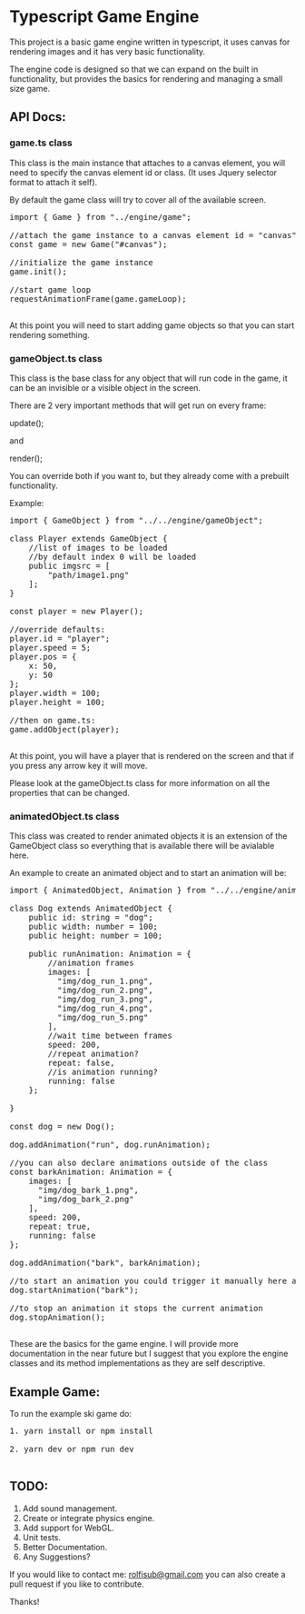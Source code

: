 # Typescript Game Engine #
This project is a basic game engine written in typescript, it uses canvas for rendering images and it has very basic functionality.

The engine code is designed so that we can expand on the built in functionality, but provides the basics for rendering and 
managing a small size game.

## API Docs: ##


### game.ts class ###
This class is the main instance that attaches to a canvas element,
you will need to specify the canvas element id or class. (It uses Jquery selector format to attach it self).

By default the game class will try to cover all of the available screen.

<pre>
import { Game } from "../engine/game";

//attach the game instance to a canvas element id = "canvas"
const game = new Game("#canvas");

//initialize the game instance
game.init();

//start game loop
requestAnimationFrame(game.gameLoop);

</pre>

At this point you will need to start adding game objects so that you can start rendering something.

### gameObject.ts class ###

This class is the base class for any object that will run code in the game, it can be an invisible or a visible object in the screen.

There are 2 very important methods that will get run on every frame:

update();

and

render();

You can override both if you want to, but they already come with a prebuilt functionality.

Example:

<pre>
import { GameObject } from "../../engine/gameObject";

class Player extends GameObject {
    //list of images to be loaded
    //by default index 0 will be loaded
    public imgsrc = [
        "path/image1.png"
    ];
} 

const player = new Player();

//override defaults:
player.id = "player";
player.speed = 5;
player.pos = {
    x: 50,
    y: 50
};
player.width = 100;
player.height = 100;

//then on game.ts:
game.addObject(player);

</pre>

At this point, you will have a player that is rendered on the screen and that if you press any arrow key it will move.

Please look at the gameObject.ts class for more information on all the properties that can be changed.

### animatedObject.ts class ###

This class was created to render animated objects it is an extension of the GameObject class so everything that is available there will be avialable here.

An example to create an animated object and to start an animation will be:


<pre>
import { AnimatedObject, Animation } from "../../engine/animatedObject";

class Dog extends AnimatedObject {
    public id: string = "dog";
    public width: number = 100;
    public height: number = 100;
    
    public runAnimation: Animation = {
        //animation frames
        images: [
          "img/dog_run_1.png",
          "img/dog_run_2.png",
          "img/dog_run_3.png",
          "img/dog_run_4.png",
          "img/dog_run_5.png"
        ],
        //wait time between frames
        speed: 200,
        //repeat animation?
        repeat: false,
        //is animation running?
        running: false
    };
    
}

const dog = new Dog();

dog.addAnimation("run", dog.runAnimation);

//you can also declare animations outside of the class
const barkAnimation: Animation = {
    images: [
      "img/dog_bark_1.png",
      "img/dog_bark_2.png"
    ],
    speed: 200,   
    repeat: true,    
    running: false
};

dog.addAnimation("bark", barkAnimation);

//to start an animation you could trigger it manually here also
dog.startAnimation("bark");

//to stop an animation it stops the current animation
dog.stopAnimation();

</pre>

These are the basics for the game engine. I will provide more documentation in the near future but I suggest that you explore the engine classes and its method implementations as they are self descriptive.

## Example Game: ##

To run the example ski game do:

<pre>
1. yarn install or npm install

2. yarn dev or npm run dev

</pre>

## TODO: ##

1. Add sound management.
2. Create or integrate physics engine.
3. Add support for WebGL.
4. Unit tests.
5. Better Documentation. 
6. Any Suggestions?

If you would like to contact me: rolfisub@gmail.com you can also create a pull request if you like to contribute.

Thanks!

